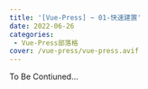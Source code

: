 ```yaml
---
title: '[Vue-Press] ~ 01-快速建置'
date: 2022-06-26
categories: 
 - Vue-Press部落格
cover: /vue-press/vue-press.avif
---
```


To Be Contiuned...